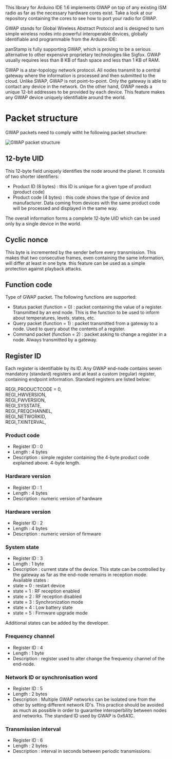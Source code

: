 This library for Arduino IDE 1.6 implements GWAP on top of any existing ISM radio as far as the necessary hardware cores exist. Take a look at our repository containing the cores to see how to port your radio for GWAP.

GWAP stands for Global Wireless Abstract Protocol and is designed to turn simple wireless nodes into powerful interoperable devices, globally identifiable and programmable from the Arduino IDE:

panStamp is fully supporting GWAP, which is proving to be a serious alternative to other expensive proprietary technologies like Sigfox. GWAP usually requires less than 8 KB of flash space and less than 1 KB of RAM.

GWAP is a star-topology network protocol. All nodes transmit to a central gateway where the information is processed and then submitted to the cloud. Unlike SWAP, GWAP is not point-to-point. Only the gateway is able to contact any device in the network. On the other hand, GWAP needs a unique 12-bit addresses to be provided by each device. This feature makes any GWAP device uniquely identifiable around the world.

# Packet structure

GWAP packets need to comply witht he following packet structure:

![GWAP packet structure](http://panstamp.org/pictures/gwap_packet.jpg)

## 12-byte UID

This 12-byte field uniquely identifies the node around the planet. It consists of two shorter identifiers:

* Product ID (8 bytes) : this ID is unique for a given type of product (product code)
* Product code (4 bytes) : this code shows the type of device and manufacturer. Data coming from devices with the same product code will be processed and displayed in the same way.

The overall information forms a complete 12-byte UID which can be used only by a single device in the world.

## Cyclic nonce

This byte is incremented by the sender before every transmission. This makes that two consecutive frames, even containing the same information, will differ at least in one byte. this feature can be used as a simple protection against playback attacks.

## Function code

Type of GWAP packet. The following functions are supported:

* Status packet (function = 0) : packet containing the value of a register. Transmitted by an end node. This is the function to be used to inform about temperatures, levels, states, etc.
* Query packet (function = 1) : packet transmitted from a gateway to a node. Used to query about the contents of a register.
* Command packet (function = 2) : packet asking to change a register in a node. Always transmitted by a gateway.

## Register ID

Each register is identifiable by its ID. Any GWAP end-node contains seven mandatory (standard) registers and at least a custom (regular) register, containing endpoint information. Standard registers are listed below:

  REGI_PRODUCTCODE = 0,                 \
  REGI_HWVERSION,                       \
  REGI_FWVERSION,                       \
  REGI_SYSSTATE,                        \
  REGI_FREQCHANNEL,                     \
  REGI_NETWORKID,                       \
  REGI_TXINTERVAL,

### Product code

* Register ID : 0
* Length : 4 bytes
* Description : simple register containing the 4-byte product code explained above. 4-byte length.

### Hardware version

* Register ID : 1
* Length : 4 bytes
* Description : numeric version of hardware

### Hardware version

* Register ID : 2
* Length : 4 bytes
* Description : numeric version of firmware

### System state

* Register ID : 3
* Length : 1 byte
* Description : current state of the device. This state can be controlled by the gateway as far as the end-node remains in reception mode. Available states : 
 * state = 0 : restart device
 * state = 1 : RF reception enabled
 * state = 2 : RF reception disabled
 * state = 3 : Synchronization mode
 * state = 4 : Low battery state
 * state = 5 : Firmware upgrade mode

Additional states can be added by the developer.

### Frequency channel

* Register ID : 4
* Length : 1 byte
* Description : register used to alter change the frequency channel of the end-node.

### Network ID or synchronisation word

* Register ID : 5
* Length : 2 bytes
* Description : Multiple GWAP networks can be isolated one from the other by setting different network ID's. This practice should be avoided as much as possible in order to guarantee interoperbility between nodes and networks. The standard ID used by GWAP is 0x6A1C.

### Transmission interval

* Register ID : 6
* Length : 2 bytes
* Description : interval in seconds between periodic transmissions.

